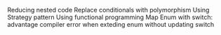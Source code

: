 Reducing nested code
Replace conditionals with polymorphism
Using Strategy pattern
Using functional programming
Map
Enum with switch: advantage compiler error when exteding enum without updating switch
